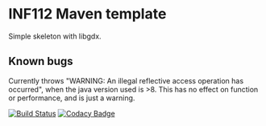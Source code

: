# INF112 Maven template 
Simple skeleton with libgdx. 


## Known bugs
Currently throws "WARNING: An illegal reflective access operation has occurred", 
when the java version used is >8. This has no effect on function or performance, and is just a warning.

[![Build Status](https://travis-ci.com/mhhundvin/aerial-stingray.svg?branch=master)](https://travis-ci.com/mhhundvin/aerial-stingray)
[![Codacy Badge](https://api.codacy.com/project/badge/Grade/acdd3f5fe825488897903154e18c17de)](https://www.codacy.com/manual/mhhundvin/aerial-stingray?utm_source=github.com&amp;utm_medium=referral&amp;utm_content=mhhundvin/aerial-stingray&amp;utm_campaign=Badge_Grade)
